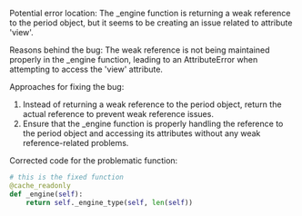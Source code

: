 Potential error location: The _engine function is returning a weak reference to the period object, but it seems to be creating an issue related to attribute 'view'.

Reasons behind the bug: The weak reference is not being maintained properly in the _engine function, leading to an AttributeError when attempting to access the 'view' attribute.

Approaches for fixing the bug:
1. Instead of returning a weak reference to the period object, return the actual reference to prevent weak reference issues.
2. Ensure that the _engine function is properly handling the reference to the period object and accessing its attributes without any weak reference-related problems.

Corrected code for the problematic function:

```python
# this is the fixed function
@cache_readonly
def _engine(self):
    return self._engine_type(self, len(self))
```